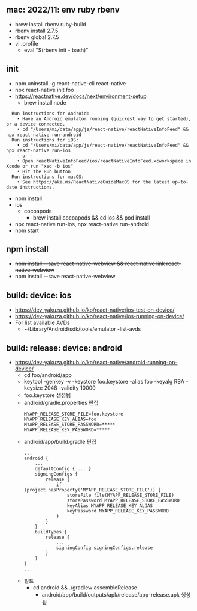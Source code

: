 ## mac: 2022/11: env ruby rbenv
* brew install rbenv ruby-build
* rbenv install 2.7.5
* rbenv global 2.7.5
* vi .profile
    * eval "$(rbenv init - bash)"


## init
* npm uninstall -g react-native-cli react-native
* npx react-native init foo
* https://reactnative.dev/docs/next/environment-setup
    * brew install node
```
  Run instructions for Android:
    • Have an Android emulator running (quickest way to get started), or a device connected.
    • cd "/Users/mi/data/app/js/react-native/reactNativeInfoFeed" && npx react-native run-android
  Run instructions for iOS:
    • cd "/Users/mi/data/app/js/react-native/reactNativeInfoFeed" && npx react-native run-ios
    - or -
    • Open reactNativeInfoFeed/ios/reactNativeInfoFeed.xcworkspace in Xcode or run "xed -b ios"
    • Hit the Run button
  Run instructions for macOS:
    • See https://aka.ms/ReactNativeGuideMacOS for the latest up-to-date instructions.
```
* npm install
* ios
    * cocoapods
        * brew install cocoapods && cd ios && pod install
* npx react-native run-ios, npx react-native run-android
* npm start


## npm install
* ~~npm install --save react-native-webview && react-native link react-native-webview~~
* npm install --save react-native-webview


## build: device: ios
* https://dev-yakuza.github.io/ko/react-native/ios-test-on-device/
* https://dev-yakuza.github.io/ko/react-native/ios-running-on-device/
* For list available AVDs
    * ~/Library/Android/sdk/tools/emulator -list-avds


## build: release: device: android
* https://dev-yakuza.github.io/ko/react-native/android-running-on-device/ 
    * cd foo/android/app 
    * keytool -genkey -v -keystore foo.keystore -alias foo -keyalg RSA -keysize 2048 -validity 10000 
    * foo.keystore 생성됨 
    * android/gradle.properties 편집 
        ```
        MYAPP_RELEASE_STORE_FILE=foo.keystore
        MYAPP_RELEASE_KEY_ALIAS=foo
        MYAPP_RELEASE_STORE_PASSWORD=*****
        MYAPP_RELEASE_KEY_PASSWORD=*****
        ```
    * android/app/build.gradle 편집
        ```
        ...
        android {
            ...
            defaultConfig { ... }
            signingConfigs {
                release {
                    if (project.hasProperty('MYAPP_RELEASE_STORE_FILE')) {
                        storeFile file(MYAPP_RELEASE_STORE_FILE)
                        storePassword MYAPP_RELEASE_STORE_PASSWORD
                        keyAlias MYAPP_RELEASE_KEY_ALIAS
                        keyPassword MYAPP_RELEASE_KEY_PASSWORD
                    }
                }
            }
            buildTypes {
                release {
                    ...
                    signingConfig signingConfigs.release
                }
            }
        }
        ...
        ```
    * 빌드
        *  cd android && ./gradlew assembleRelease
            * android/app/build/outputs/apk/release/app-release.apk 생성됨
            
